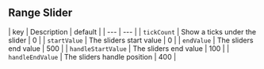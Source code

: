 
## Range Slider

| key | Description | default |
| --- | --- |
| `tickCount` | Show a ticks under the slider | 0 |
| `startValue` | The sliders start value | 0 |
| `endValue` | The sliders end value | 500 |
| `handleStartValue` | The sliders end value | 100 |
| `handleEndValue` | The sliders handle  position | 400 |



